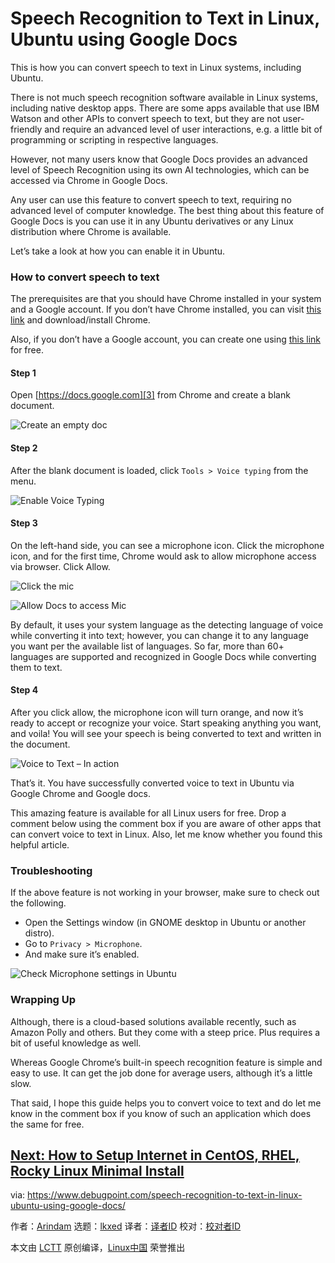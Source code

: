 [#]: subject: "Speech Recognition to Text in Linux, Ubuntu using Google Docs"
[#]: via: "https://www.debugpoint.com/speech-recognition-to-text-in-linux-ubuntu-using-google-docs/"
[#]: author: "Arindam https://www.debugpoint.com/author/admin1/"
[#]: collector: "lkxed"
[#]: translator: " "
[#]: reviewer: " "
[#]: publisher: " "
[#]: url: " "

Speech Recognition to Text in Linux, Ubuntu using Google Docs
======
This is how you can convert speech to text in Linux systems, including Ubuntu.

There is not much speech recognition software available in Linux systems, including native desktop apps. There are some apps available that use IBM Watson and other APIs to convert speech to text, but they are not user-friendly and require an advanced level of user interactions, e.g. a little bit of programming or scripting in respective languages.

However, not many users know that Google Docs provides an advanced level of Speech Recognition using its own AI technologies, which can be accessed via Chrome in Google Docs.

Any user can use this feature to convert speech to text, requiring no advanced level of computer knowledge. The best thing about this feature of Google Docs is you can use it in any Ubuntu derivatives or any Linux distribution where Chrome is available.

Let’s take a look at how you can enable it in Ubuntu.

### How to convert speech to text

The prerequisites are that you should have Chrome installed in your system and a Google account. If you don’t have Chrome installed, you can visit [this link][1] and download/install Chrome.

Also, if you don’t have a Google account, you can create one using [this link][2] for free.

#### Step 1

Open [https://docs.google.com][3] from Chrome and create a blank document.

![Create an empty doc][4]

#### Step 2

After the blank document is loaded, click `Tools > Voice typing` from the menu.

![Enable Voice Typing][5]

#### Step 3

On the left-hand side, you can see a microphone icon. Click the microphone icon, and for the first time, Chrome would ask to allow microphone access via browser. Click Allow.

![Click the mic][6]

![Allow Docs to access Mic][7]

By default, it uses your system language as the detecting language of voice while converting it into text; however, you can change it to any language you want per the available list of languages. So far, more than 60+ languages are supported and recognized in Google Docs while converting them to text.

#### Step 4

After you click allow, the microphone icon will turn orange, and now it’s ready to accept or recognize your voice. Start speaking anything you want, and voila! You will see your speech is being converted to text and written in the document.

![Voice to Text – In action][8]

That’s it. You have successfully converted voice to text in Ubuntu via Google Chrome and Google docs.

This amazing feature is available for all Linux users for free. Drop a comment below using the comment box if you are aware of other apps that can convert voice to text in Linux. Also, let me know whether you found this helpful article.

### Troubleshooting

If the above feature is not working in your browser, make sure to check out the following.

* Open the Settings window (in GNOME desktop in Ubuntu or another distro).
* Go to `Privacy > Microphone`.
* And make sure it’s enabled.

![Check Microphone settings in Ubuntu][9]

### Wrapping Up

Although, there is a cloud-based solutions available recently, such as Amazon Polly and others. But they come with a steep price. Plus requires a bit of useful knowledge as well.

Whereas Google Chrome’s built-in speech recognition feature is simple and easy to use. It can get the job done for average users, although it’s a little slow.

That said, I hope this guide helps you to convert voice to text and do let me know in the comment box if you know of such an application which does the same for free.

[Next: How to Setup Internet in CentOS, RHEL, Rocky Linux Minimal Install][10]
--------------------------------------------------------------------------------

via: https://www.debugpoint.com/speech-recognition-to-text-in-linux-ubuntu-using-google-docs/

作者：[Arindam][a]
选题：[lkxed][b]
译者：[译者ID](https://github.com/译者ID)
校对：[校对者ID](https://github.com/校对者ID)

本文由 [LCTT](https://github.com/LCTT/TranslateProject) 原创编译，[Linux中国](https://linux.cn/) 荣誉推出

[a]: https://www.debugpoint.com/author/admin1/
[b]: https://github.com/lkxed
[1]: https://www.google.com/chrome
[2]: https://accounts.google.com
[3]: https://docs.google.com
[4]: https://www.debugpoint.com/wp-content/uploads/2018/07/Create-an-empty-doc.png
[5]: https://www.debugpoint.com/wp-content/uploads/2018/07/Enable-Voice-Typing.png
[6]: https://www.debugpoint.com/wp-content/uploads/2018/07/Click-the-mic.png
[7]: https://www.debugpoint.com/wp-content/uploads/2018/07/Allow-Docs-to-access-Mic.png
[8]: https://www.debugpoint.com/wp-content/uploads/2018/07/Voice-to-Text-In-action.png
[9]: https://www.debugpoint.com/wp-content/uploads/2018/07/Check-Microphone-settings-in-Ubuntu.jpg
[10]: https://www.debugpoint.com/setup-internet-minimal-install-server/
